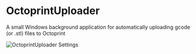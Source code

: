 # OctoprintUploader
A small Windows background application for automatically uploading gcode (or .stl) files to Octoprint

![OctoprintUploader Settings](/Design/Images/octoprint.png?raw=true "Optional Title")
